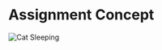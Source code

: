 # Assignment Concept

![Cat Sleeping](https://creator.nightcafe.studio/creation/0xvS9aaUu6yW3Rpc0RVA)
